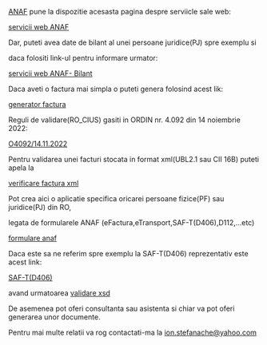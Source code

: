 [ANAF](https://www.anaf.ro/) pune la dispozitie acesasta pagina despre serviicle sale web:

[servicii web ANAF](https://www.anaf.ro/anaf/internet/ANAF/servicii_online/servicii_web_anaf)

Dar, puteti avea date de bilant al unei persoane juridice(PJ) spre exemplu si 

daca folositi link-ul pentru informare urmator:

[servicii web ANAF- Bilant](https://static.anaf.ro/static/10/Anaf/Informatii_R/doc_WS_Bilant_V1.txt)


Daca aveti o factura mai simpla o puteti genera folosind acest lik:

[generator factura](https://www.anaf.ro/CompletareFactura/faces/factura/informatiigenerale.xhtml)

Reguli de validare(RO_CIUS) gasiti in ORDIN nr. 4.092 din 14 noiembrie 2022:

[O4092/14.11.2022](https://legislatie.just.ro/Public/DetaliiDocument/261755)

Pentru validarea unei facturi stocata in format xml(UBL2.1 sau CII 16B) puteti apela la

[verificare factura xml](https://www.anaf.ro/uploadxmi/)

Pot crea aici o aplicatie specifica oricarei persoane fizice(PF) sau juridice(PJ) din RO,

legata de formularele ANAF (eFactura,eTransport,SAF-T(D406),D112,...etc)

[formulare anaf](https://www.anaf.ro/anaf/internet/ANAF/asistenta_contribuabili/declararea_obligatiilor_fiscale/toate_formularele/)

Daca este sa ne referim spre exemplu la SAF-T(D406) reprezentativ este acest link:

[SAF-T(D406)](https://www.anaf.ro/anaf/internet/ANAF/despre_anaf/strategii_anaf/proiecte_digitalizare/saf_t/!ut/p/a1/04_Sj9CPykssy0xPLMnMz0vMAfGjzOI9DD3MPIwsjLws3AKdDQKDDH1cHb0NDAwszIAKIpEVGHgEGhgEmjp5Bpm6BxgYGBpQpt_EkDL9BmbE6TfAARwJuj9cPwqvEndzdAVYggivAlAY4FUA8iRYAR5fFOSG)

avand urmatoarea [validare xsd](https://stefanache.github.io/MFP-ANAF-RO/Ro_SAFT_Schema_v248_20231121.xsd)

De asemenea pot oferi consultanta sau asistenta si chiar va pot oferi generarea unor documente.

Pentru mai multe relatii va rog contactati-ma la ion.stefanache@yahoo.com

